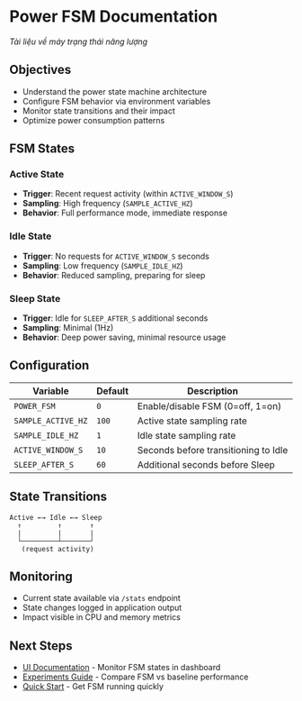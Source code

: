 # Power FSM Documentation

*Tài liệu về máy trạng thái năng lượng*

## Objectives
- Understand the power state machine architecture
- Configure FSM behavior via environment variables
- Monitor state transitions and their impact
- Optimize power consumption patterns

## FSM States

### Active State
- **Trigger**: Recent request activity (within `ACTIVE_WINDOW_S`)
- **Sampling**: High frequency (`SAMPLE_ACTIVE_HZ`)
- **Behavior**: Full performance mode, immediate response

### Idle State  
- **Trigger**: No requests for `ACTIVE_WINDOW_S` seconds
- **Sampling**: Low frequency (`SAMPLE_IDLE_HZ`)
- **Behavior**: Reduced sampling, preparing for sleep

### Sleep State
- **Trigger**: Idle for `SLEEP_AFTER_S` additional seconds
- **Sampling**: Minimal (1Hz)
- **Behavior**: Deep power saving, minimal resource usage

## Configuration

| Variable | Default | Description |
|----------|---------|-------------|
| `POWER_FSM` | `0` | Enable/disable FSM (0=off, 1=on) |
| `SAMPLE_ACTIVE_HZ` | `100` | Active state sampling rate |
| `SAMPLE_IDLE_HZ` | `1` | Idle state sampling rate |
| `ACTIVE_WINDOW_S` | `10` | Seconds before transitioning to Idle |
| `SLEEP_AFTER_S` | `60` | Additional seconds before Sleep |

## State Transitions

```
Active ←→ Idle ←→ Sleep
  ↑         ↑       ↑
  |         |       |
  └─────────┴───────┘
   (request activity)
```

## Monitoring
- Current state available via `/stats` endpoint
- State changes logged in application output
- Impact visible in CPU and memory metrics

## Next Steps
- [UI Documentation](UI.md) - Monitor FSM states in dashboard
- [Experiments Guide](EXPERIMENTS.md) - Compare FSM vs baseline performance
- [Quick Start](QUICKSTART.md) - Get FSM running quickly

